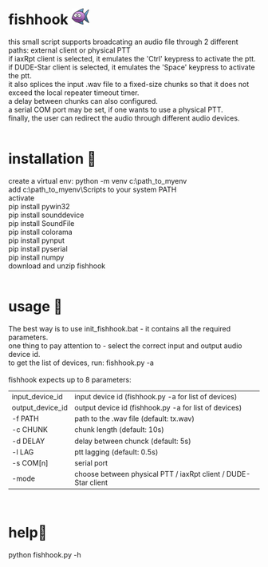 # fishhook ![alt text](https://raw.githubusercontent.com/4Z1KD/fishhook/main/fishhook48.png)

this small script supports broadcating an audio file through 2 different paths: external client or physical PTT<br>
if iaxRpt client is selected, it emulates the 'Ctrl' keypress to activate the ptt.<br>
if DUDE-Star client is selected, it emulates the 'Space' keypress to activate the ptt.<br>
it also splices the input .wav file to a fixed-size chunks so that it does not
exceed the local repeater timeout timer.<br>
a delay between chunks can also configured.<br>
a serial COM port may be set, if one wants to use a physical PTT.<br>
finally, the user can redirect the audio through different audio devices.<br>
<br>
# installation 🎣<br>
create a virtual env: python -m venv c:\path_to_myenv<br>
add c:\path_to_myenv\Scripts to your system PATH<br>
activate<br>
pip install pywin32<br>
pip install sounddevice<br>
pip install SoundFile<br>
pip install colorama<br>
pip install pynput<br>
pip install pyserial<br>
pip install numpy<br>
download and unzip fishhook<br>
<br>
# usage 🎣<br>
The best way is to use init_fishhook.bat - it contains all the required parameters.<br>
one thing to pay attention to - select the correct input and output audio device id.<br>
to get the list of devices, run: fishhook.py -a<br>
<br>
fishhook expects up to 8 parameters:<br>
<table>
  <tr><td>input_device_id</td><td>input device id (fishhook.py -a for list of devices)</td></tr>
  <tr><td>output_device_id</td><td>output device id (fishhook.py -a for list of devices)</td></tr>
  <tr><td>-f PATH</td><td>path to the .wav file (default: tx.wav)</td></tr>
  <tr><td>-c CHUNK</td><td>chunk length (default: 10s)</td></tr>
  <tr><td>-d DELAY</td><td>delay between chunck (default: 5s)</td></tr>
  <tr><td>-l LAG</td><td>ptt lagging (default: 0.5s)</td></tr>
  <tr><td>-s COM[n]</td><td>serial port</td></tr>
  <tr><td>-mode</td><td>choose between physical PTT / iaxRpt client / DUDE-Star client</td></tr>
</table>
<br>

# help🎣<br>
python fishhook.py -h<br>
